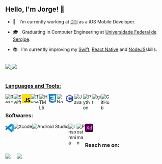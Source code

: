 
## Hello, I'm <strong>Jorge</strong>! 👋

- :office: &nbsp; I’m currently working at [DTI](https://www.dtidigital.com.br) as a iOS Mobile Developer. 

- :mortar_board: &nbsp; Graduating in Computer Engineering at [Universidade Federal de Sergipe](https://www.ufs.br/).

- :books: &nbsp; I’m currently improving my [Swift](https://swift.org/), [React Native](https://reactnative.dev/) and [NodeJS](https://nodejs.org/)skills.

<br />
  
<div>
  <a href="https://github.com/">
  <img height="180em" src="https://github-readme-stats.vercel.app/api?username=joorgeroberto&show_icons=true&theme=dark&include_all_commits=true&count_private=true"/>
  <img height="180em" src="https://github-readme-stats.vercel.app/api/top-langs/?username=joorgeroberto&layout=compact&langs_count=8&theme=dark"/>
<div>

<br />

### Languages and Tools:
  
<a href="https://reactnative.dev/" target="_blank">
  <img align="left" alt="React" width="26px" height="28px" src="https://www.vectorlogo.zone/logos/reactjs/reactjs-icon.svg" /></a>
<a href="https://swift.org/" target="_blank">
  <img align="left" alt="Swift" width="26px" height="30px" src="https://www.vectorlogo.zone/logos/swift/swift-icon.svg" /></a>
<a href="https://www.w3.org/html/" target="_blank">
  <img align="left" alt="Javascript" width="28px" src="https://github.com/parcel-bundler/website/blob/master/src/assets/icon-javascript.svg" /></a>
<a href="https://www.typescriptlang.org/" target="_blank">
  <img align="left" alt="Typescript" width="26px" height="28px" src="https://www.vectorlogo.zone/logos/typescriptlang/typescriptlang-icon.svg" /></a>
<a href="https://www.w3schools.com/css/" target="_blank">
  <img align="left" alt="HTML5" width="28px" src="https://www.vectorlogo.zone/logos/w3_html5/w3_html5-icon.svg" /></a>
<a href="https://www.w3.org/html/" target="_blank">
  <img align="left" alt="CSS3" width="28px"  src="https://github.com/devicons/devicon/blob/master/icons/css3/css3-original.svg" /></a>
<a href="https://nodejs.org/en/" target="_blank">
  <img align="left" alt="NodeJs" width="26px" height="28px" src="https://www.vectorlogo.zone/logos/nodejs/nodejs-icon.svg" /></a>
<a href="https://www.cprogramming.com/" target="_blank">
  <img align="left" alt="C" width="28px" src="https://github.com/Aakarsh-B/trying-repos/blob/master/c-programming.png"/> </a>
<a href="https://www.java.com/pt-BR/" target="_blank">
  <img align="left" alt="Java" width="28px" src="https://www.vectorlogo.zone/logos/java/java-icon.svg"/> </a>
<a href="https://www.python.org" target="_blank">
  <img align="left" alt="Python" width="28px" src="https://www.vectorlogo.zone/logos/python/python-icon.svg"/> </a>
<a href="https://git-scm.com/" target="_blank"> 
  <img align="left" alt="git" width="28px" src="https://www.vectorlogo.zone/logos/git-scm/git-scm-icon.svg"/> </a>
<img align="left" alt="GitHub" width="28px" src="https://www.vectorlogo.zone/logos/github/github-tile.svg" />
<br />
<br />

### Softwares:

<a href="https://code.visualstudio.com/" target="_blank"> <img align="left" alt="Visual Studio Code" width="26px" src="https://raw.githubusercontent.com/github/explore/80688e429a7d4ef2fca1e82350fe8e3517d3494d/topics/visual-studio-code/visual-studio-code.png" /></a> 
<a href="https://apps.apple.com/br/app/xcode/id497799835?mt=12" target="_blank">
  <img align="left" alt="Xcode" height="28px" src="https://developer.apple.com/design/human-interface-guidelines/macos/images/app-icon-realistic-materials_2x.png" />
</a>
<a href="https://developer.android.com/studio?hl=pt&gclid=Cj0KCQjw5PGFBhC2ARIsAIFIMNeSR2C0Gc17zpGKseNSAozf0f4GK4elcRl69-SfYcOEu5ry8anRzWoaAlNdEALw_wcB&gclsrc=aw.ds" target="_blank">
  <img align="left" alt="Android Studio" height="26px" src="https://upload.wikimedia.org/wikipedia/commons/thumb/e/e3/Android_Studio_Icon_%282014-2019%29.svg/712px-Android_Studio_Icon_%282014-2019%29.svg.png" />
</a>
<a href="https://insomnia.rest/" target="_blank">
  <img align="left" alt="Insomnia" width="26px" src="https://github.com/gilbarbara/logos/blob/master/logos/insomnia.svg" />
</a> 
<a href="https://www.postman.com/" target="_blank">
  <img align="left" alt="Postman" width="26px" src="https://www.vectorlogo.zone/logos/getpostman/getpostman-icon.svg" />
</a> 

<a href="https://www.adobe.com/products/xd.html" target="_blank"> <img align="left" alt="XD" width="26px" src="https://github.com/Aakarsh-B/trying-repos/blob/master/adobexd.png?raw=true"/></a> 



<br />
<br />
  
### Reach me on:
<p align="left">
  <a target="_blank"href="https://www.linkedin.com/in/jorge-de-carvalho-aa21b2186/"><img src="https://img.shields.io/badge/linkedin-%230077B5.svg?&style=for-the-badge&logo=linkedin&logoColor=white" /></a>&nbsp;&nbsp;&nbsp;&nbsp;
  <a href="mailto:joorgeroberto@gmail.com?subject=Hello%20Ileri,%20From%20Github"><img src="https://img.shields.io/badge/gmail-%23D14836.svg?&style=for-the-badge&logo=gmail&logoColor=white" /></a>&nbsp;&nbsp;&nbsp;&nbsp;
</p>
